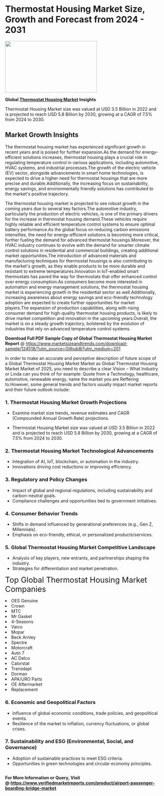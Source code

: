 <H1>Thermostat Housing Market Size, Growth and Forecast from 2024 - 2031</H1><img class="aligncenter size-medium wp-image-584254" src="https://thirdeyenews.in/wp-content/uploads/2024/09/Global-Market-Research-300x168.jpeg" alt="" width="300" height="168" /><p><strong>Global&nbsp;<a href="https://www.marketsizeandtrends.com/download-sample/124518/?utm_source=Github8j?utm_medium=201">Thermostat Housing Market</a> Insights</strong></p><p>Thermostat Housing Market size was valued at USD 3.5 Billion in 2022 and is projected to reach USD 5.8 Billion by 2030, growing at a CAGR of 7.5% from 2024 to 2030.</p><p><h2>Market Growth Insights</h2> <p>The thermostat housing market has experienced significant growth in recent years and is poised for further expansion.As the demand for energy-efficient solutions increases, thermostat housing plays a crucial role in regulating temperature control in various applications, including automotive, HVAC systems, and industrial processes.The growth of the electric vehicle (EV) sector, alongside advancements in smart home technologies, is expected to drive a higher need for thermostat housings that are more precise and durable.Additionally, the increasing focus on sustainability, energy savings, and environmentally friendly solutions has contributed to the market's positive trajectory.</p> <p>The thermostat housing market is projected to see robust growth in the coming years due to several key factors.The automotive industry, particularly the production of electric vehicles, is one of the primary drivers for the increase in thermostat housing demand.These vehicles require highly reliable and efficient temperature control systems to ensure optimal battery performance.As the global focus on reducing carbon emissions intensifies, the need for energy-efficient solutions is becoming more critical, further fueling the demand for advanced thermostat housings.Moreover, the HVAC industry continues to evolve with the demand for smarter climate control solutions in residential and commercial buildings, creating additional market opportunities.The introduction of advanced materials and manufacturing techniques for thermostat housings is also contributing to the market's growth, as they enable products to be more durable and resistant to extreme temperatures.Innovation in IoT-enabled smart thermostats has paved the way for thermostats that offer enhanced control over energy consumption.As consumers become more interested in automation and energy management solutions, the thermostat housing market is experiencing growth in the residential sector as well.Additionally, increasing awareness about energy savings and eco-friendly technology adoption are expected to create further opportunities for market players.The expansion of production capabilities, along with rising consumer demand for high-quality thermostat housing products, is likely to drive market competition and innovation in the upcoming years.Overall, the market is on a steady growth trajectory, bolstered by the evolution of industries that rely on advanced temperature control systems.<p><span class=""><strong>Download Full PDF Sample Copy of Global Thermostat Housing Market Report</strong> @ <a href="https://www.marketsizeandtrends.com/download-sample/124518/?utm_source=Github8j?utm_medium=201" target="_blank">https://www.marketsizeandtrends.com/download-sample/124518/?utm_source=Github8j?utm_medium=201</a></span></p><p>In order to make an accurate and perceptive description of future scope of a Global&nbsp;Thermostat Housing Market Market as Global&nbsp;Thermostat Housing Market Market of 2025, you need to describe a clear Vision &ndash; What Industry or Linda can you think of for example: Quote from a Technology, healthcare, automotive, renewable energy, name the market you are Reffering to.However, some general trends and factors usually impact market reports and their future outlook include:</p><h3>1.&nbsp;<strong>Thermostat Housing Market Growth Projections</strong></h3><ul><li>Examine market size trends, revenue estimates and CAGR (Compounded Annual Growth Rate) projections.</li><li><p>Thermostat Housing Market size was valued at USD 3.5 Billion in 2022 and is projected to reach USD 5.8 Billion by 2030, growing at a CAGR of 7.5% from 2024 to 2030.</p></li></ul><h3>2.&nbsp;<strong>Thermostat Housing Market Technological Advancements</strong></h3><ul><li>Integration of AI, IoT, blockchain, or automation in the industry.</li><li>Innovations driving cost reductions or improving efficiency.</li></ul><h3>3.&nbsp;<strong>Regulatory and Policy Changes</strong></h3><ul><li>Impact of global and regional regulations, including sustainability and carbon-neutral goals.</li><li>Compliance challenges and opportunities tied to government initiatives.</li></ul><h3>4.&nbsp;<strong>Consumer Behavior Trends</strong></h3><ul><li>Shifts in demand influenced by generational preferences (e.g., Gen Z, Millennials).</li><li>Emphasis on eco-friendly, ethical, or personalized products/services.</li></ul><h3>5.&nbsp;<strong>Global Thermostat Housing Market Competitive Landscape</strong></h3><ul><li>Analysis of key players, new entrants, and partnerships shaping the industry.</li><li>Strategies for differentiation and market penetration.</li></ul><p data-pm-slice="1 1 []"><span style="color: inherit; font-family: inherit; font-size: 25px;">Top Global Thermostat Housing Market Companies</span></p><div class="" data-test-id=""><p><li>OES Genuine</li><li> Crown</li><li> MTC</li><li> Mr Gasket</li><li> 4-Seasons</li><li> Vaico</li><li> Mopar</li><li> Beck Arnley</li><li> Spectre</li><li> Motorcraft</li><li> Auto 7</li><li> AC Delco</li><li> Calorstat</li><li> Transdapt</li><li> Dorman</li><li> APA/URO Parts</li><li> OE Aftermarket</li><li> Replacement</li></p></div><h3>6.&nbsp;<strong>Economic and Geopolitical Factors</strong></h3><ul><li>Influence of global economic conditions, trade policies, and geopolitical events.</li><li>Resilience of the market to inflation, currency fluctuations, or global crises.</li></ul><h3>7.&nbsp;<strong>Sustainability and ESG (Environmental, Social, and Governance)</strong></h3><ul><li>Adoption of sustainable practices to meet ESG criteria.</li><li>Opportunities in green technologies and circular economy principles.</li></ul><h2><strong style="font-size: 14px;">For More Information or Query, Visit @&nbsp;</strong><a style="background-color: #ffffff; font-size: 14px;" href="https://www.marketsizeandtrends.com/report/thermostat-housing-market/" target="_blank">https://www.verifiedmarketreports.com/product/airport-passenger-boarding-bridge-market</a></h2>